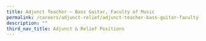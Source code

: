 ```yaml
---
title: Adjunct Teacher – Bass Guitar, Faculty of Music
permalink: /careers/adjunct-relief/adjunct-teacher-bass-guitar-faculty-of-music/
description: ""
third_nav_title: Adjunct & Relief Positions
---
```

